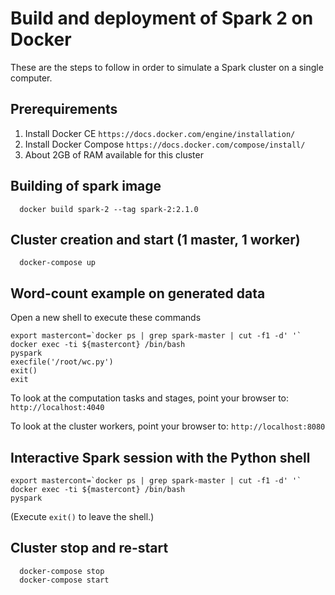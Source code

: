 # Build and deployment of Spark 2 on Docker

These are the steps to follow in order to simulate a Spark cluster on a single computer.


## Prerequirements

1. Install Docker CE `https://docs.docker.com/engine/installation/`
2. Install Docker Compose `https://docs.docker.com/compose/install/`
3. About 2GB of RAM available for this cluster


## Building of spark image

```
  docker build spark-2 --tag spark-2:2.1.0
```


## Cluster creation and start (1 master, 1 worker)

```
  docker-compose up
```


## Word-count example on generated data

Open a new shell to execute these commands
  
```
export mastercont=`docker ps | grep spark-master | cut -f1 -d' '`
docker exec -ti ${mastercont} /bin/bash
pyspark
execfile('/root/wc.py')
exit()
exit
```

To look at the computation tasks and stages, point your browser
to: `http://localhost:4040`

To look at the cluster workers, point your browser to: `http://localhost:8080`


## Interactive Spark session with the Python shell

```
export mastercont=`docker ps | grep spark-master | cut -f1 -d' '`
docker exec -ti ${mastercont} /bin/bash
pyspark
```
(Execute `exit()` to leave the shell.)


## Cluster stop and re-start

```
  docker-compose stop
  docker-compose start
```

